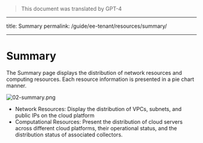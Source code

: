 > This document was translated by GPT-4

---

title: Summary
permalink: /guide/ee-tenant/resources/summary/

---

# Summary

The Summary page displays the distribution of network resources and computing resources. Each resource information is presented in a pie chart manner.

![02-summary.png](https://yunshan-guangzhou.oss-cn-beijing.aliyuncs.com/pub/pic/2023042464463e64633af.png)

- Network Resources: Display the distribution of VPCs, subnets, and public IPs on the cloud platform
- Computational Resources: Present the distribution of cloud servers across different cloud platforms, their operational status, and the distribution status of associated collectors.
